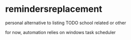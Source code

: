 # remindersreplacement
personal alternative to listing TODO school related or other

for now, automation relies on windows task scheduler
